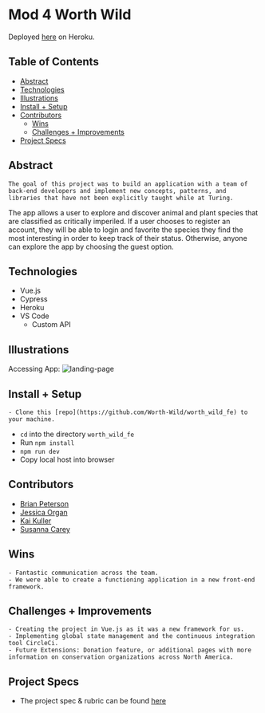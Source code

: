 # Mod 4 Worth Wild 
 Deployed [here](https://worth-wild.herokuapp.com/) on Heroku.

## Table of Contents
  - [Abstract](#abstract)
  - [Technologies](#technologies)
  - [Illustrations](#illustrations)
  - [Install + Setup](#set-up)
  - [Contributors](#contributors)
	- [Wins](#wins)
	- [Challenges + Improvements](#challenges-+-Improvements)
  - [Project Specs](#project-specs)

## Abstract
	The goal of this project was to build an application with a team of back-end developers and implement new concepts, patterns, and libraries that have not been explicitly taught while at Turing.
  The app allows a user to explore and discover animal and plant species that are classified as critically imperiled. If a user chooses to register an account, they will be able to login and favorite the species they find the most interesting in order to keep track of their status. Otherwise, anyone can explore the app by choosing the guest option.  


## Technologies
  - Vue.js
  - Cypress
  - Heroku
  - VS Code
	- Custom API 


## Illustrations

Accessing App:
![landing-page](https://media.giphy.com/media/pMj2WADGHvnu1H6O4d/giphy.gif)


## Install + Setup
	- Clone this [repo](https://github.com/Worth-Wild/worth_wild_fe) to your machine.
  - `cd` into the directory `worth_wild_fe`
  - Run `npm install`
  - `npm run dev`
  - Copy local host into browser 



## Contributors
  - [Brian Peterson](https://github.com/bpeterson2579)
  - [Jessica Organ](https://github.com/Jorgan612)
  - [Kai Kuller](https://github.com/kavakai)
  - [Susanna Carey](https://github.com/susannaopal)

## Wins
	- Fantastic communication across the team. 
	- We were able to create a functioning application in a new front-end framework. 

## Challenges + Improvements
	- Creating the project in Vue.js as it was a new framework for us. 
	- Implementing global state management and the continuous integration tool CircleCi. 
	- Future Extensions: Donation feature, or additional pages with more information on conservation organizations across North America. 


## Project Specs
  - The project spec & rubric can be found [here](https://mod4.turing.edu/projects/capstone/)
